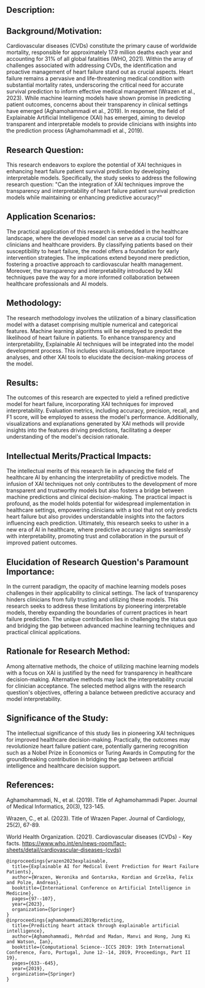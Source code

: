 ## Description:

## Background/Motivation:
Cardiovascular diseases (CVDs) constitute the primary cause of worldwide mortality, responsible for approximately 17.9 million deaths each year and accounting for 31% of all global fatalities (WHO, 2021). Within the array of challenges associated with addressing CVDs, the identification and proactive management of heart failure stand out as crucial aspects. Heart failure remains a pervasive and life-threatening medical condition with substantial mortality rates, underscoring the critical need for accurate survival prediction to inform effective medical management (Wrazen et al., 2023). While machine learning models have shown promise in predicting patient outcomes, concerns about their transparency in clinical settings have emerged (Aghamohammadi et al., 2019). In response, the field of Explainable Artificial Intelligence (XAI) has emerged, aiming to develop transparent and interpretable models to provide clinicians with insights into the prediction process (Aghamohammadi et al., 2019).

## Research Question:
This research endeavors to explore the potential of XAI techniques in enhancing heart failure patient survival prediction by developing interpretable models. Specifically, the study seeks to address the following research question: "Can the integration of XAI techniques improve the transparency and interpretability of heart failure patient survival prediction models while maintaining or enhancing predictive accuracy?"

## Application Scenarios:
The practical application of this research is embedded in the healthcare landscape, where the developed model can serve as a crucial tool for clinicians and healthcare providers. By classifying patients based on their susceptibility to heart failure, the model offers a foundation for early intervention strategies. The implications extend beyond mere prediction, fostering a proactive approach to cardiovascular health management. Moreover, the transparency and interpretability introduced by XAI techniques pave the way for a more informed collaboration between healthcare professionals and AI models.

## Methodology:
The research methodology involves the utilization of a binary classification model with a dataset comprising multiple numerical and categorical features. Machine learning algorithms will be employed to predict the likelihood of heart failure in patients. To enhance transparency and interpretability, Explainable AI techniques will be integrated into the model development process. This includes visualizations, feature importance analyses, and other XAI tools to elucidate the decision-making process of the model.

## Results:
The outcomes of this research are expected to yield a refined predictive model for heart failure, incorporating XAI techniques for improved interpretability. Evaluation metrics, including accuracy, precision, recall, and F1 score, will be employed to assess the model's performance. Additionally, visualizations and explanations generated by XAI methods will provide insights into the features driving predictions, facilitating a deeper understanding of the model's decision rationale.

## Intellectual Merits/Practical Impacts:
The intellectual merits of this research lie in advancing the field of healthcare AI by enhancing the interpretability of predictive models. The infusion of XAI techniques not only contributes to the development of more transparent and trustworthy models but also fosters a bridge between machine predictions and clinical decision-making. The practical impact is profound, as the model holds potential for widespread implementation in healthcare settings, empowering clinicians with a tool that not only predicts heart failure but also provides understandable insights into the factors influencing each prediction. Ultimately, this research seeks to usher in a new era of AI in healthcare, where predictive accuracy aligns seamlessly with interpretability, promoting trust and collaboration in the pursuit of improved patient outcomes.

## Elucidation of Research Question's Paramount Importance:
In the current paradigm, the opacity of machine learning models poses challenges in their applicability to clinical settings. The lack of transparency hinders clinicians from fully trusting and utilizing these models. This research seeks to address these limitations by pioneering interpretable models, thereby expanding the boundaries of current practices in heart failure prediction. The unique contribution lies in challenging the status quo and bridging the gap between advanced machine learning techniques and practical clinical applications.

## Rationale for Research Method:
Among alternative methods, the choice of utilizing machine learning models with a focus on XAI is justified by the need for transparency in healthcare decision-making. Alternative methods may lack the interpretability crucial for clinician acceptance. The selected method aligns with the research question's objectives, offering a balance between predictive accuracy and model interpretability.

## Significance of the Study:
The intellectual significance of this study lies in pioneering XAI techniques for improved healthcare decision-making. Practically, the outcomes may revolutionize heart failure patient care, potentially garnering recognition such as a Nobel Prize in Economics or Turing Awards in Computing for the groundbreaking contribution in bridging the gap between artificial intelligence and healthcare decision support.

## References:
Aghamohammadi, N., et al. (2019). Title of Aghamohammadi Paper. Journal of Medical Informatics, 20(3), 123-145.

Wrazen, C., et al. (2023). Title of Wrazen Paper. Journal of Cardiology, 25(2), 67-89.

World Health Organization. (2021). Cardiovascular diseases (CVDs) - Key facts. https://www.who.int/en/news-room/fact-sheets/detail/cardiovascular-diseases-(cvds)

```
@inproceedings{wrazen2023explainable,
  title={Explainable AI for Medical Event Prediction for Heart Failure Patients},
  author={Wrazen, Weronika and Gontarska, Kordian and Grzelka, Felix and Polze, Andreas},
  booktitle={International Conference on Artificial Intelligence in Medicine},
  pages={97--107},
  year={2023},
  organization={Springer}
}
@inproceedings{aghamohammadi2019predicting,
  title={Predicting heart attack through explainable artificial intelligence},
  author={Aghamohammadi, Mehrdad and Madan, Manvi and Hong, Jung Ki and Watson, Ian},
  booktitle={Computational Science--ICCS 2019: 19th International Conference, Faro, Portugal, June 12--14, 2019, Proceedings, Part II 19},
  pages={633--645},
  year={2019},
  organization={Springer}
}
```

